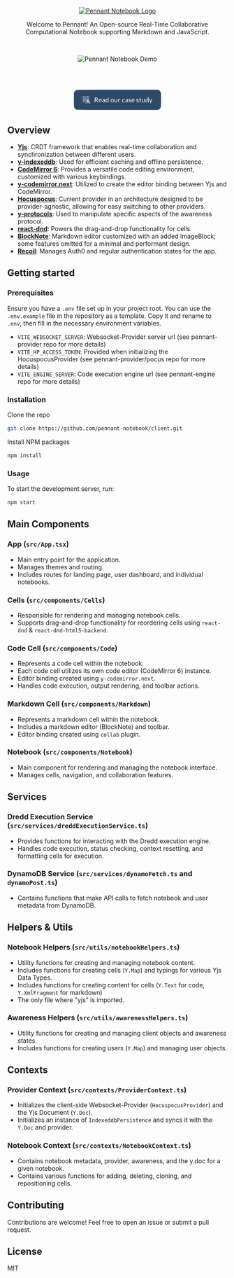 <p align="center">
  <a href="https://trypennant.com">
    <img src="https://pennant-notebook.github.io/images/logo/logo-name-horizontal-purple.png" alt="Pennant Notebook Logo" width="300"/>
  </a>
</p>
<p align="center">
 Welcome to Pennant! An Open-source Real-Time Collaborative Computational Notebook supporting Markdown and JavaScript.
</p>
<br />
<p align="center">
  <img src="https://pennant-notebook.github.io/images/11-opening-notebook-gif.gif" alt="Pennant Notebook Demo" width="500" />
</p>
<br />
<br />
<p align="center">
  <a href="https://pennant-notebook.github.io/" target="_blank">
    <img src="public/read-our-case-study.png" alt="Read Our Case Study" width="200" />
  </a>
</p>

## Overview

- **[Yjs](https://github.com/yjs/yjs)**: CRDT framework that enables real-time collaboration and synchronization between different users.
- **[y-indexeddb](https://github.com/yjs/y-indexeddb)**: Used for efficient caching and offline persistence.
- **[CodeMirror 6](https://github.com/codemirror/dev)**: Provides a versatile code editing environment, customized with various keybindings.
- **[y-codemirror.next](https://github.com/yjs/y-codemirror.next)**: Utilized to create the editor binding between Yjs and CodeMirror.
- **[Hocuspocus](https://github.com/ueberdosis/hocuspocus)**: Current provider in an architecture designed to be provider-agnostic, allowing for easy switching to other providers.
- **[y-protocols](https://github.com/yjs/y-protocols)**: Used to manipulate specific aspects of the awareness protocol.
- **[react-dnd](https://github.com/react-dnd/react-dnd)**: Powers the drag-and-drop functionality for cells.
- **[BlockNote](https://github.com/TypeCellOS/BlockNote)**: Markdown editor customized with an added ImageBlock; some features omitted for a minimal and performant design.
- **[Recoil](https://github.com/facebookexperimental/Recoil)**: Manages Auth0 and regular authentication states for the app.

## Getting started

### Prerequisites

Ensure you have a `.env` file set up in your project root. You can use the `.env.example` file in the repository as a template. Copy it and rename to `.env`, then fill in the necessary environment variables.

- `VITE_WEBSOCKET_SERVER`: Websocket-Provider server url (see pennant-provider repo for more details)
- `VITE_HP_ACCESS_TOKEN`: Provided when initializing the HocuspocusProvider (see pennant-provider/pocus repo for more details)
- `VITE_ENGINE_SERVER`: Code execution engine url (see pennant-engine repo for more details)

### Installation

Clone the repo

```bash
git clone https://github.com/pennant-notebook/client.git
```

Install NPM packages

```bash
npm install
```

### Usage

To start the development server, run:

```bash
npm start
```

## Main Components

### App (`src/App.tsx`)

- Main entry point for the application.
- Manages themes and routing.
- Includes routes for landing page, user dashboard, and individual notebooks.

### Cells (`src/components/Cells`)

- Responsible for rendering and managing notebook cells.
- Supports drag-and-drop functionality for reordering cells using `react-dnd` & `react-dnd-html5-backend`.

### Code Cell (`src/components/Code`)

- Represents a code cell within the notebook.
- Each code cell utilizes its own code editor (CodeMirror 6) instance.
- Editor binding created using `y-codemirror.next`.
- Handles code execution, output rendering, and toolbar actions.

### Markdown Cell (`src/components/Markdown`)

- Represents a markdown cell within the notebook.
- Includes a markdown editor (BlockNote) and toolbar.
- Editor binding created using `collab` plugin.

### Notebook (`src/components/Notebook`)

- Main component for rendering and managing the notebook interface.
- Manages cells, navigation, and collaboration features.

## Services

### Dredd Execution Service (`src/services/dreddExecutionService.ts`)

- Provides functions for interacting with the Dredd execution engine.
- Handles code execution, status checking, context resetting, and formatting cells for execution.

### DynamoDB Service (`src/services/dynamoFetch.ts` and `dynamoPost.ts`)

- Contains functions that make API calls to fetch notebook and user metadata from DynamoDB.

## Helpers & Utils

### Notebook Helpers (`src/utils/notebookHelpers.ts`)

- Utility functions for creating and managing notebook content.
- Includes functions for creating cells (`Y.Map`) and typings for various Yjs Data Types.
- Includes functions for creating content for cells (`Y.Text` for code, `Y.XmlFragment` for markdown)
- The only file where "yjs" is imported.

### Awareness Helpers (`src/utils/awarenessHelpers.ts`)

- Utility functions for creating and managing client objects and awareness states.
- Includes functions for creating users (`Y.Map`) and managing user objects.

## Contexts

### Provider Context (`src/contexts/ProviderContext.ts`)

- Initializes the client-side Websocket-Provider (`HocuspocusProvider`) and the Yjs Document (`Y.Doc`).
- Initializes an instance of `IndexeddbPersistence` and syncs it with the `Y.Doc` and provider.

### Notebook Context (`src/contexts/NotebookContext.ts`)

- Contains notebook metadata, provider, awareness, and the y.doc for a given notebook.
- Contains various functions for adding, deleting, cloning, and repositioning cells.

## Contributing

Contributions are welcome! Feel free to open an issue or submit a pull request.

## License

MIT
